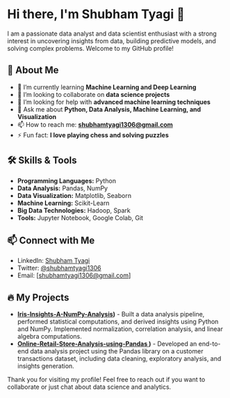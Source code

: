 # Hi there, I'm Shubham Tyagi 👋

I am a passionate data analyst and data scientist enthusiast with a strong interest in uncovering insights from data, building predictive models, and solving complex problems. Welcome to my GitHub profile!

## 🚀 About Me

- 🌱 I’m currently learning **Machine Learning and Deep Learning**
- 👯 I’m looking to collaborate on **data science projects**
- 🤔 I’m looking for help with **advanced machine learning techniques**
- 💬 Ask me about **Python, Data Analysis, Machine Learning, and Visualization**
- 📫 How to reach me: **shubhamtyagi1306@gmail.com**
- ⚡ Fun fact: **I love playing chess and solving puzzles**

## 🛠️ Skills & Tools

- **Programming Languages:** Python
- **Data Analysis:** Pandas, NumPy
- **Data Visualization:** Matplotlib, Seaborn
- **Machine Learning:** Scikit-Learn
- **Big Data Technologies:** Hadoop, Spark
- **Tools:** Jupyter Notebook, Google Colab, Git

## 📫 Connect with Me

- LinkedIn: [Shubham Tyagi](https://www.linkedin.com/in/shubham-tyagi-40510617a/)
- Twitter: [@shubhamtyagi1306](https://twitter.com/shubhamtyagi1306)
- Email: [shubhamtyagi1306@gmail.com]

## 🔥 My Projects

- **[Iris-Insights-A-NumPy-Analysis](<https://github.com/shubhamtyagi1306/Iris-Insights-A-NumPy-Analysis.git>))** -  Built a data analysis pipeline, performed statistical computations, and derived insights using Python and NumPy. Implemented normalization, correlation analysis, and linear algebra computations.
- **[Online-Retail-Store-Analysis-using-Pandas ](https://github.com/shubhamtyagi1306/Online-Retail-Store-Analysis-using-Pandas.git))** -  Developed an end-to-end data analysis project using the Pandas library on a customer transactions dataset, including data cleaning, exploratory analysis, and insights generation.

Thank you for visiting my profile! Feel free to reach out if you want to collaborate or just chat about data science and analytics.
